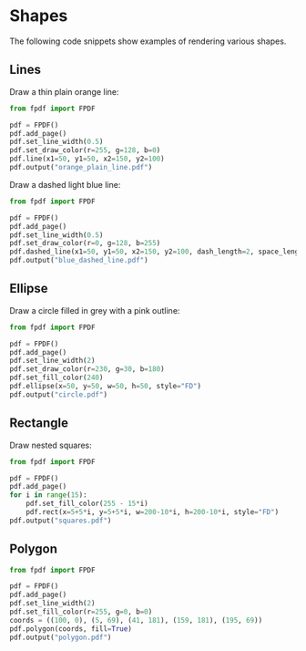 # Shapes #

The following code snippets show examples of rendering various shapes.

## Lines ##

Draw a thin plain orange line:
```python
from fpdf import FPDF

pdf = FPDF()
pdf.add_page()
pdf.set_line_width(0.5)
pdf.set_draw_color(r=255, g=128, b=0)
pdf.line(x1=50, y1=50, x2=150, y2=100)
pdf.output("orange_plain_line.pdf")
```

Draw a dashed light blue line:
```python
from fpdf import FPDF

pdf = FPDF()
pdf.add_page()
pdf.set_line_width(0.5)
pdf.set_draw_color(r=0, g=128, b=255)
pdf.dashed_line(x1=50, y1=50, x2=150, y2=100, dash_length=2, space_length=3)
pdf.output("blue_dashed_line.pdf")
```

## Ellipse ##

Draw a circle filled in grey with a pink outline:
```python
from fpdf import FPDF

pdf = FPDF()
pdf.add_page()
pdf.set_line_width(2)
pdf.set_draw_color(r=230, g=30, b=180)
pdf.set_fill_color(240)
pdf.ellipse(x=50, y=50, w=50, h=50, style="FD")
pdf.output("circle.pdf")
```

## Rectangle ##

Draw nested squares:
```python
from fpdf import FPDF

pdf = FPDF()
pdf.add_page()
for i in range(15):
    pdf.set_fill_color(255 - 15*i)
    pdf.rect(x=5+5*i, y=5+5*i, w=200-10*i, h=200-10*i, style="FD")
pdf.output("squares.pdf")
```

## Polygon ##

```python
from fpdf import FPDF

pdf = FPDF()
pdf.add_page()
pdf.set_line_width(2)
pdf.set_fill_color(r=255, g=0, b=0)
coords = ((100, 0), (5, 69), (41, 181), (159, 181), (195, 69))
pdf.polygon(coords, fill=True)
pdf.output("polygon.pdf")
```
